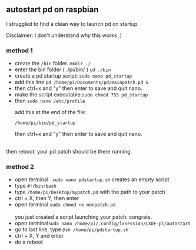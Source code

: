 <h2>autostart pd on raspbian</h2>

I struggled to find a clean way to launch pd on startup.<br/>

Disclaimer: I don't understand <i>why</i> this works :) 

<h3>method 1</h3>

<ul>
<li>create the <code>/bin</code> folder. <code>mkdir ./</code></li>
<li>enter the bin folder ( ./pi/bin/ ) <code>cd ./bin</code></li>
<li>create a pd startup script: <code>sudo nano pd_startup</code> 
</li>

<li>add this line <code>pd /home/pi/Documents/pd/mainpatch.pd & </code></li>

<li>then ctrl+x and "y" then enter to save and quit nano.</li>

<li>make the script executable:<code>sudo chmod 755 pd_startup</code></li>

<li>then <code>sudo nano /etc/profile</code> <br/>

add this at the end of the file: <br/>

<code>/home/pi/bin/pd_startup</code>
</li>
then ctrl+x and "y" then enter to save and quit nano.

</ul>

<br/>
then reboot. your pd patch should be there running.
<br/>

<h3>method 2</h3>

<ul>
  <li>open terminal <code> sudo nano pdstartup.sh</code> creates an empty script</li>
  <li>type <code>#!/bin/bash</code></li>
  <li>type <code>/home/pi/Desktop/mypatch.pd</code> with the path to your patch</li>
  <li>ctrl + X, then Y, then enter</li>
  <li>open terminal <code>sudo chmod +x monpatch.pd</code></li>
  <br/>
  you just created a script launching your patch. congrats.
  <br/>
  
  <li>open terminal<code>sudo nano /home/pi/.config/lxsession/LXDE-pi/autostart</code></li>
  <li>go to last line, type <code>@sh /home/pi/pdstartup.sh</code></li>
  <li>ctrl + X, Y and enter</li>
  <li>do a reboot</li>
  
  
  
</ul>



